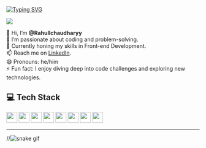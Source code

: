 [![Typing SVG](https://readme-typing-svg.demolab.com?font=Fira+Code&pause=1000&random=false&width=435&lines=Hey+!!+I'm+Rahul+%E2%9A%A1;Aspiring+Computer+Science+Learner+%F0%9F%93%88)](https://git.io/typing-svg)


[![](https://visitcount.itsvg.in/api?id=Rahullchaudharyy&label=Profile%20Views&color=0&pretty=true)](https://visitcount.itsvg.in)


👋 Hi, I’m **@Rahullchaudharyy**  
👀 I’m passionate about coding and problem-solving.  
🌱 Currently honing my skills in Front-end Development.  
📫 Reach me on [LinkedIn](your-linkedin-url).  
😄 Pronouns: he/him  
⚡ Fun fact: I enjoy diving deep into code challenges and exploring new technologies.

## 💻 Tech Stack

<p align="left">
  <img src="https://img.shields.io/badge/HTML5-E34F26?style=for-the-badge&logo=html5&logoColor=white" height="28" />
  <img src="https://img.shields.io/badge/CSS3-1572B6?style=for-the-badge&logo=css3&logoColor=white" height="28" />
  <img src="https://img.shields.io/badge/JavaScript-F7DF1E?style=for-the-badge&logo=javascript&logoColor=black" height="28" />
  <img src="https://img.shields.io/badge/React-61DAFB?style=for-the-badge&logo=react&logoColor=black" height="28" />
  <img src="https://img.shields.io/badge/Tailwind_CSS-38B2AC?style=for-the-badge&logo=tailwind-css&logoColor=white" height="28" />
  <img src="https://img.shields.io/badge/C++-00599C?style=for-the-badge&logo=c%2B%2B&logoColor=white" height="28" />
  <img src="https://img.shields.io/badge/Firebase-FFCA28?style=for-the-badge&logo=firebase&logoColor=black" height="28" />
  <img src="https://img.shields.io/badge/GSAP-88CE02?style=for-the-badge&logo=greensock&logoColor=white" height="28" />
</p>

<hr></hr>

//![snake gif](https://github.com/Rahullchaudharyy/Rahullchaudharyy/blob/output/github-contribution-grid-snake.gif)

